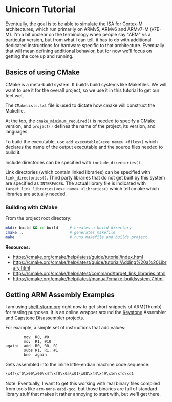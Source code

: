 # Unicorn Tutorial

Eventually, the goal is to be able to simulate the ISA for Cortex-M architectures, which run primarily on ARMv5, ARMv6 and ARMv7-M (v7E-M). I'm a bit unclear on the terminology when people say "ARM" vs a particular version, but from what I can tell, it has to do with additional dedicated instructions for hardware specific to that architecture. Eventually that will mean defining additional behavior, but for now we'll focus on getting the core up and running.

## Basics of using CMake

CMake is a meta-build system. It builds build systems like Makefiles. We will want to use it for the overall project, so we use it in this tutorial to get our feet wet.

The `CMakeLists.txt` file is used to dictate how cmake will construct the Makefile. 

At the top, the `cmake_minimum_required()` is needed to specify a CMake version, and `project()` defines the name of the project, its version, and languages. 

To build the executable, use `add_executable(<exe name> <files>)` which declares the name of the output executable and the source files needed to build it.

Include directories can be specified with `include_directories()`.

Link directories (which contain linked libraries) can be specified with `link_directories()`. Third party libraries that do not get built by this system are specified as `INTERFACE`s. The actual library file is indicated with `target_link_libraries(<exe name> <libraries>)` which tell cmake which libraries are actually needed.

### Building with CMake

From the project root directory:

```sh
mkdir build && cd build     # creates a build directory
cmake ..                    # generates makefile
make                        # runs makefile and builds project
```

**Resources:**
- https://cmake.org/cmake/help/latest/guide/tutorial/index.html
- https://cmake.org/cmake/help/latest/guide/tutorial/Adding%20a%20Library.html
- https://cmake.org/cmake/help/latest/command/target_link_libraries.html
- https://cmake.org/cmake/help/latest/manual/cmake-buildsystem.7.html

## Getting ARM Assembly Examples

I am using [shell-storm.org](http://shell-storm.org/online/Online-Assembler-and-Disassembler/) right now to get short snippets of ARM(Thumb) for testing purposes. It is an online wrapper around the [Keystone](https://github.com/keystone-engine/keystone) Assembler and [Capstone](https://github.com/aquynh/capstone) Disassembler projects.

For example, a simple set of instructions that add values:

```arm
        mov  R0, #0
        mov  R1, #10
again:  add  R0, R0, R1
        subs R1, R1, #1
        bne  again
```

Gets assembled into the inline little-endian machine code sequence:

```\x4f\xf0\x00\x00\x4f\xf0\x0a\x01\x08\x44\x49\x1e\xfc\xd1```

Note: Eventually, I want to get this working with real binary files compiled from tools like `arm-none-eabi-gcc`, but those binaries are full of standard library stuff that makes it rather annoying to start with, but we'll get there.


